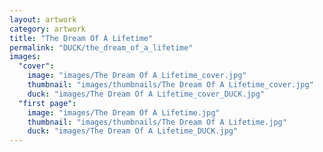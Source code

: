 ```yaml
---
layout: artwork
category: artwork
title: "The Dream Of A Lifetime"
permalink: "DUCK/the_dream_of_a_lifetime"
images:
  "cover":
    image: "images/The Dream Of A Lifetime_cover.jpg"
    thumbnail: "images/thumbnails/The Dream Of A Lifetime_cover.jpg"
    duck: "images/The Dream Of A Lifetime_cover_DUCK.jpg"
  "first page":
    image: "images/The Dream Of A Lifetime.jpg"
    thumbnail: "images/thumbnails/The Dream Of A Lifetime.jpg"
    duck: "images/The Dream Of A Lifetime_DUCK.jpg"
---
```

